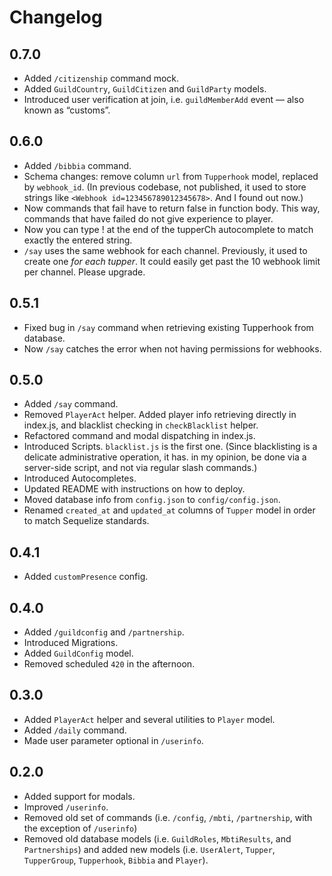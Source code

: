 # Changelog

## 0.7.0

* Added `/citizenship` command mock.
* Added `GuildCountry`, `GuildCitizen` and `GuildParty` models.
* Introduced user verification at join, i.e. `guildMemberAdd` event — also known as “customs”.


## 0.6.0

* Added `/bibbia` command.
* Schema changes: remove column `url` from `Tupperhook` model, replaced by `webhook_id`.  (In previous codebase, not published, it used to store strings like `<Webhook id=123456789012345678>`.  And I found out now.)
* Now commands that fail have to return false in function body.  This way, commands that have failed do not give experience to player.
* Now you can type ! at the end of the tupperCh autocomplete to match exactly the entered string.
* `/say` uses the same webhook for each channel.  Previously, it used to create one *for each tupper*.  It could easily get past the 10 webhook limit per channel.  Please upgrade.

## 0.5.1

* Fixed bug in `/say` command when retrieving existing Tupperhook from database.
* Now `/say` catches the error when not having permissions for webhooks.

## 0.5.0

* Added `/say` command.
* Removed `PlayerAct` helper.  Added player info retrieving directly in index.js, and blacklist checking in `checkBlacklist` helper.
* Refactored command and modal dispatching in index.js.
* Introduced Scripts.  `blacklist.js` is the first one. (Since blacklisting is a delicate administrative operation, it has. in my opinion, be done via a server-side script, and not via regular slash commands.)
* Introduced Autocompletes.
* Updated README with instructions on how to deploy.
* Moved database info from `config.json` to `config/config.json`.
* Renamed `created_at` and `updated_at` columns of `Tupper` model in order to match Sequelize standards.

## 0.4.1

* Added `customPresence` config.

## 0.4.0

* Added `/guildconfig` and `/partnership`.
* Introduced Migrations.
* Added `GuildConfig` model.
* Removed scheduled `420` in the afternoon.

## 0.3.0

* Added `PlayerAct` helper and several utilities to `Player` model.
* Added `/daily` command.
* Made user parameter optional in `/userinfo`.

## 0.2.0

* Added support for modals.
* Improved `/userinfo`.
* Removed old set of commands (i.e. `/config`, `/mbti`, `/partnership`, with
  the exception of `/userinfo`)
* Removed old database models (i.e. `GuildRoles`, `MbtiResults`, and
  `Partnerships`) and added new models (i.e. `UserAlert`, `Tupper`,
  `TupperGroup`, `Tupperhook`, `Bibbia` and `Player`).
